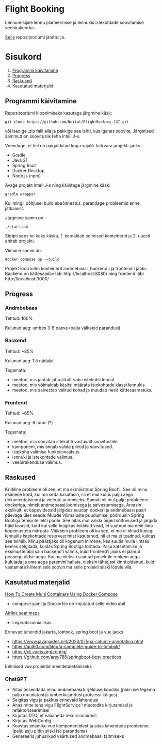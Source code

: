# Flight Booking

Lennureisijale lennu planeerimise ja lennukis istekohtade soovitamise veebirakendus.

[Selle](https://github.com/Neital/CGI-FlightBooking/tree/master) repositooriumi järeltulija.

# Sisukord
1. [Programmi käivitamine](#setup)
2. [Progress](#progress)
3. [Raskused](#struggles)
4. [Kasutatud materjalid](#materials)

## Programmi käivitamine <a name="setup"></a>

Repositooriumi kloonimiseks kasutage järgmine käsk:

``git clone https://github.com/Neital/FlightBooking-CGI.git``

või laadige .zip faili alla ja pakkige see lahti, kus iganes soovite.
Järgmised sammud on soovituslik teha IntelliJ-s.

Veenduge, et teil on paigaldatud kogu vajalik tarkvara projekti jaoks.
- Gradle
- Java 21
- Spring Boot
- Docker Desktop
- Node.js (npm)

Avage projekt IntelliJ-s ning käivitage järgmine käsk:

``gradle wrapper``

Kui mingil põhjusel build ebaõnnestus, parandage probleemid enne jätkamist.

Järgmine samm on:

``./start.bat``

Skripti sees on kaks käsku, 1. eemaldab eelmised konteinerid ja 2. uuesti ehitab projekti.

Viimane samm on:

``docker compose up --build``

Projekt loob kolm konteinerit andmebaasi, backend'i ja frontend'i jaoks. Backend on kättesaadav läbi http://localhost:8080/ ning frontend läbi http://localhost:3000/

## Progress <a name="progress"></a>

### Andmbebaas

Tehtud: 100%

Kulunud aeg: umbes 3-6 päeva (palju väikseid parandusi)

### Backend

Tehtud: ~85%

Kulunud aeg: 1.5 nädalat

Tegemata:
- meetod, mis jaotab juhuslikult vabu istekohti lennul.
- meetod, mis võimaldab käsitsi määrata istekohtade klassi lennukis.
- meetod, mis salvestab valitud kohad ja muudab need kättesaamatuks.

### Frontend

Tehtud: ~65%

Kulunud aeg: 6 tundi (?)

Tegemata:
- meetod, mis soovitab istekohti vastavalt soovitustele.
- komponent, mis annab valida piletid ja soovitused.
- istekoha valimise funktsionaalsus.
- lennuki ja istekohtade välimus.
- veebirakenduse välimus.

## Raskused <a name="struggles"></a>

Kriitiline probleem oli see, et ma ei mõistnud Spring Boot'i. See oli minu esimene kord, kui ma seda kasutasin, 
nii et mul kulus palju aega dokumentatsiooni ja videote uurimiseks. Samuti oli mul palju probleeme doсkeriga, nimelt andmebaasi loomisega 
ja salvestamisega. Arvasin ekslikult, et õppevideosid jälgides suudan dockeri ja andmebaasi paari päevaga üles seada. Muude võimaluste 
puudumisel pöördusin Spring Bootiga tehisintellekti poole. See aitas mul valida õiged sõltuvused ja järgida häid tavasid, kuid kui selle 
loogikas tekkisid vead, ei suutnud ma neid ilma kogemusteta märgata. Väiksem probleem oli ka see, et ma ei olnud kunagi lennukis istekohtade 
reserveerimist kasutanud, nii et ma ei teadnud, kuidas see toimib. Minu päästjaks oli kogenum inimene, kes suutis mulle lihtsas keeles 
selgitada, kuidas Spring Bootiga töötada. Palju katsetamise ja eksimuste abil sain backend'i valmis, kuid frontend'i jaoks ei jäänud peaaegu 
üldse aega. Kui ma oleksin saanud projektile rohkem aega kulutada ja oma aega paremini hallata, oleksin tähtajast kinni pidanud, kuid vaatamata 
hilinemisele soovin ma selle projekti siiski lõpule viia.

## Kasutatud materjalid <a name="materials"></a>

[How To Create Multi Containers Using Docker Compose](https://youtu.be/yodeo205pp0?si=ux-mjN7XJWxAHUFx)
- compose.yaml ja Dockerfile on kirjutatud selle video abil

[Airline seat maps](https://www.altexsoft.com/blog/airline-seat-maps/)
- Inspiratsiooniallikas

Erinevad juhendid jakarta, lombok, spring boot ja vue jaoks
- https://www.javaguides.net/2023/07/jpa-column-annotation.html
- https://auth0.com/blog/a-complete-guide-to-lombok/
- https://cli.vuejs.org/config/
- https://github.com/arsy786/springboot-best-practices

Eelmised vue projektid meeldetuletamiseks

### ChatGPT
- Aitas teisendada minu andmebaasi kirjelduse koodiks (pidin ise tegema palju muudatusi ja ümberkujundusi protsessi käigus)
- Selgitas vigu ja pakkus erinevaid lahendusi
- Aitas mitte teha vigu FlightService'i meetodite kirjutamisel ja refaktoriseerimisel
- Kirjutas DTO, et vabaneda rekursioonidest
- Kirjutas WebConfig
- Koostas enamiku vue komponentidest ja aitas lahendada probleeme (palju asju pidin siiski ise parandama)
- Genereeris juhuslikud väärtused andmebaasi täitmiseks
